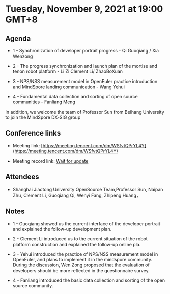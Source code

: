 # Tuesday, November 9, 2021 at 19:00 GMT+8

## Agenda

* 1 - Synchronization of developer portrait progress - Qi Guoqiang / Xia Wenzong

* 2 - The progress synchronization and launch plan of the mortise and tenon robot platform - Li Zi Clement Li/  ZhaoBoXuan

* 3 - NPS/NSS measurement model in OpenEuler practice introduction and MindSpore landing communication - Wang Yehui

* 4 - Fundamental data collection and sorting of open source communities - Fanliang Meng

In addition, we welcome the team of Professor Sun from Beihang University to join the MindSpore DX-SIG group

## Conference links

* Meeting link: [https://meeting.tencent.com/dm/WSfvtQPrYL4Y](https://meeting.tencent.com/dm/WSfvtQPrYL4Y)

* Meeting record link: [Wait for update](https://www.bilibili.com/video/BV1rK4y1T7yg/)

## Attendees

* Shanghai Jiaotong University OpenSource Team,Professor Sun, Naipan Zhu, Clement Li, Guoqiang Qi, Wenyi Fang, Zhipeng Huang，

## Notes

* 1 - Guoqiang showed us the current interface of the developer portrait and explained the follow-up development plan.

* 2 - Clement Li introduced us to the current situation of the robot platform construction and explained the follow-up online pla.

* 3 - Yehui introduced the practice of NPS/NSS measurement model in OpenEuler, and plans to implement it in the mindspore community. During the discussion, Wen Zong proposed that the evaluation of developers should be more reflected in the questionnaire survey.

* 4 - Fanliang introduced the basic data collection and sorting of the open source community.
